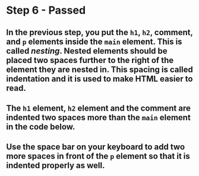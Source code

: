 # Step 6 - Passed
## In the previous step, you put the `h1`, `h2`, comment, and `p` elements inside the `main` element. This is called <i>nesting</i>. Nested elements should be placed two spaces further to the right of the element they are nested in. This spacing is called indentation and it is used to make HTML easier to read.

## The `h1` element, `h2` element and the comment are indented two spaces more than the `main` element in the code below.
## Use the space bar on your keyboard to add two more spaces in front of the `p` element so that it is indented properly as well.